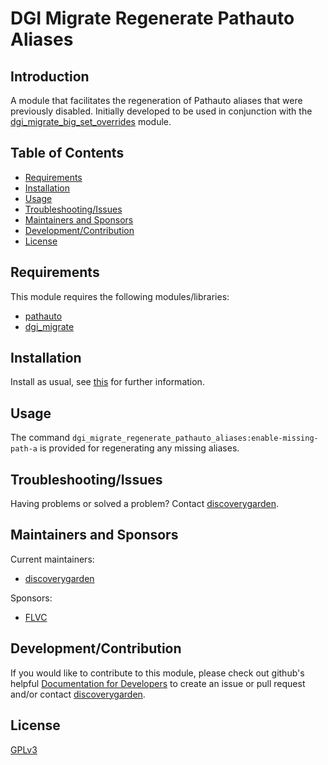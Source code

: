 # DGI Migrate Regenerate Pathauto Aliases

## Introduction

A module that facilitates the regeneration of Pathauto aliases that were previously disabled. Initially developed to be used in conjunction with the [dgi_migrate_big_set_overrides](https://github.com/discoverygarden/dgi_migrate/tree/2.x/modules/dgi_migrate_big_set_overrides) module.

## Table of Contents

* [Requirements](#requirements)
* [Installation](#installation)
* [Usage](#usage)
* [Troubleshooting/Issues](#troubleshootingissues)
* [Maintainers and Sponsors](#maintainers-and-sponsors)
* [Development/Contribution](#developmentcontribution)
* [License](#license)

## Requirements

This module requires the following modules/libraries:

* [pathauto](https://www.drupal.org/project/pathauto)
* [dgi_migrate](https://www.drupal.org/discoverygarden/dgi_migrate)

## Installation

Install as usual, see
[this](https://drupal.org/documentation/install/modules-themes/modules-8) for
further information.


## Usage

The command `dgi_migrate_regenerate_pathauto_aliases:enable-missing-path-a` is provided for regenerating any missing aliases.


## Troubleshooting/Issues

Having problems or solved a problem? Contact
[discoverygarden](http://support.discoverygarden.ca).

## Maintainers and Sponsors

Current maintainers:

* [discoverygarden](http://www.discoverygarden.ca)

Sponsors:

* [FLVC]()

## Development/Contribution

If you would like to contribute to this module, please check out github's helpful
[Documentation for Developers](https://docs.github.com/en/get-started/quickstart/contributing-to-projects) to create an issue or pull request and/or
contact [discoverygarden](http://support.discoverygarden.ca).


## License

[GPLv3](http://www.gnu.org/licenses/gpl-3.0.txt)
